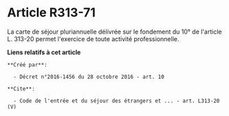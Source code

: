 # Article R313-71

La carte de séjour pluriannuelle délivrée sur le fondement du 10° de l'article L. 313-20 permet l'exercice de toute activité
professionnelle.

**Liens relatifs à cet article**

	**Créé par**:

	  - Décret n°2016-1456 du 28 octobre 2016 - art. 10

	**Cite**:

	  - Code de l'entrée et du séjour des étrangers et ... - art. L313-20 (V)
